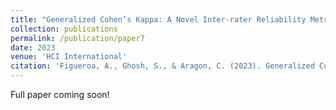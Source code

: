```yaml
---
title: "Generalized Cohen’s Kappa: A Novel Inter-rater Reliability Metric for Non-Mutually Exclusive Categories"
collection: publications
permalink: /publication/paper7
date: 2023
venue: 'HCI International'
citation: 'Figueroa, A., Ghosh, S., & Aragon, C. (2023). Generalized Cohen’s Kappa: A Novel Inter-rater Reliability Metric for Non-Mutually Exclusive Categories. In International Conference on Human-Computer Interaction.'
---
```

Full paper coming soon!
